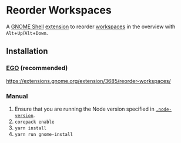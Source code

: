 # Reorder Workspaces

A [GNOME Shell](https://wiki.gnome.org/Projects/GnomeShell)
[extension](https://wiki.gnome.org/Projects/GnomeShell/Extensions) to reorder
[workspaces](https://help.gnome.org/users/gnome-help/stable/shell-workspaces)
in the overview with `Alt`+`Up`/`Alt`+`Down`.

## Installation

### [EGO](https://extensions.gnome.org/) (recommended)

<https://extensions.gnome.org/extension/3685/reorder-workspaces/>

### Manual

1. Ensure that you are running the Node version specified in [`.node-version`](.node-version).
2. `corepack enable`
3. `yarn install`
4. `yarn run gnome-install`
